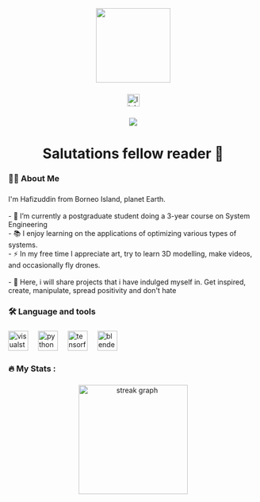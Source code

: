 <div align="center">
  <img height="150" src="https://media.giphy.com/media/M9gbBd9nbDrOTu1Mqx/giphy.gif"  />
</div>

###

<div align="center">
  <a href="https://www.linkedin.com/in/whoishafiz" target="_blank">
    <img src="https://img.shields.io/static/v1?message=LinkedIn&logo=linkedin&label=&color=0077B5&logoColor=white&labelColor=&style=for-the-badge" height="25" alt="linkedin logo"  />
  </a>
</div>

###

<div align="center">
  <img src="https://visitor-badge.laobi.icu/badge?page_id=whoishafiz.whoishafiz&"  />
</div>

###

<h1 align="center">Salutations fellow reader 👋</h1>

###

<h3 align="left">👩‍💻  About Me</h3>

###

<p align="left">I'm Hafizuddin from Borneo Island, planet Earth.<br><br>- 🔭 I’m currently a postgraduate student doing a 3-year course on System Engineering<br>- 📚 I enjoy learning on the applications of optimizing various types of systems.<br>- ⚡ In my free time I appreciate art, try to learn 3D modelling, make videos, and occasionally fly drones.<br><br>- 🔭 Here, i will share projects that i have indulged myself in. Get inspired, create, manipulate, spread positivity and don't hate</p>

###

<h3 align="left">🛠 Language and tools</h3>

###

<div align="left">
  <img src="https://cdn.jsdelivr.net/gh/devicons/devicon/icons/visualstudio/visualstudio-plain.svg" height="40" alt="visualstudio logo"  />
  <img width="12" />
  <img src="https://cdn.jsdelivr.net/gh/devicons/devicon/icons/python/python-original.svg" height="40" alt="python logo"  />
  <img width="12" />
  <img src="https://cdn.jsdelivr.net/gh/devicons/devicon/icons/tensorflow/tensorflow-original.svg" height="40" alt="tensorflow logo"  />
  <img width="12" />
  <img src="https://cdn.jsdelivr.net/gh/devicons/devicon/icons/blender/blender-original.svg" height="40" alt="blender logo"  />
</div>

###

<h3 align="left">🔥   My Stats :</h3>

###

<div align="center">
  <img src="https://streak-stats.demolab.com?user=whoishafiz&locale=en&mode=daily&theme=dark&hide_border=false&border_radius=5&order=3" height="220" alt="streak graph"  />
</div>

###
